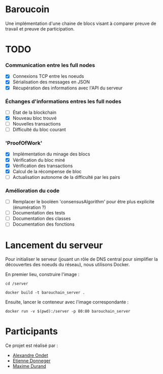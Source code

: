 # Baroucoin
Une implémentation d'une chaine de blocs visant à comparer preuve de travail et preuve de participation.

# TODO
### Communication entre les full nodes
- [x] Connexions TCP entre les noeuds
- [x] Sérialisation des messages en JSON
- [x] Récupération des informations avec l'API du serveur
### Échanges d'informations entres les full nodes
- [ ] État de la blockchain
- [x] Nouveau bloc trouvé
- [ ] Nouvelles transactions
- [ ] Difficulté du bloc courant
### 'ProofOfWork'
- [x] Implémentation du minage des blocs
- [x] Vérification du bloc miné
- [X] Vérification des transactions
- [x] Calcul de la récompense de bloc
- [ ] Actualisation autonome de la difficulté par les pairs
### Amélioration du code
- [ ] Remplacer le booléen 'consensusAlgorithm' pour être plus explicite (énumération ?)
- [ ] Documentation des tests
- [ ] Documentation des classes
- [ ] Documentation des fonctions

# Lancement du serveur
Pour initialiser le serveur (jouant un rôle de DNS central pour simplifier la découvertes des noeuds du réseau), nous utilisons Docker.

En premier lieu, construire l'image :
```
cd /server
```
```
docker build -t barouchain_server .
```
Ensuite, lancer le conteneur avec l'image correspondante :
```
docker run -v $(pwd):/server -p 80:80 barouchain_server
```

# Participants
Ce projet est réalisé par :
- [Alexandre Ondet](https://github.com/AlexandreOndet)
- [Etienne Donneger](https://github.com/Krow10)
- [Maxime Durand](https://github.com/Maxim-Durand)